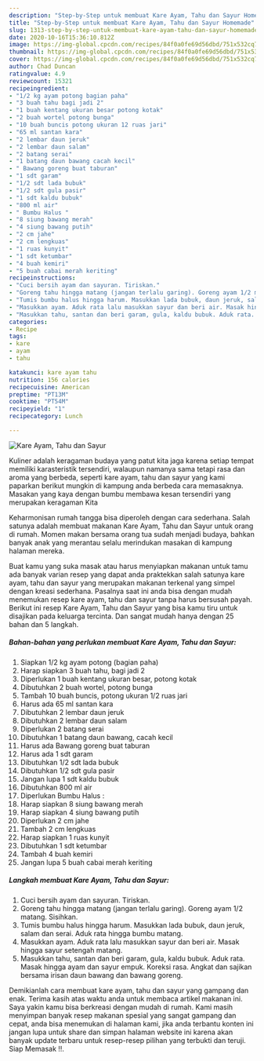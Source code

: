 ```yaml
---
description: "Step-by-Step untuk membuat Kare Ayam, Tahu dan Sayur Homemade"
title: "Step-by-Step untuk membuat Kare Ayam, Tahu dan Sayur Homemade"
slug: 1313-step-by-step-untuk-membuat-kare-ayam-tahu-dan-sayur-homemade
date: 2020-10-16T15:36:10.812Z
image: https://img-global.cpcdn.com/recipes/84f0a0fe69d56dbd/751x532cq70/kare-ayam-tahu-dan-sayur-foto-resep-utama.jpg
thumbnail: https://img-global.cpcdn.com/recipes/84f0a0fe69d56dbd/751x532cq70/kare-ayam-tahu-dan-sayur-foto-resep-utama.jpg
cover: https://img-global.cpcdn.com/recipes/84f0a0fe69d56dbd/751x532cq70/kare-ayam-tahu-dan-sayur-foto-resep-utama.jpg
author: Chad Duncan
ratingvalue: 4.9
reviewcount: 15321
recipeingredient:
- "1/2 kg ayam potong bagian paha"
- "3 buah tahu bagi jadi 2"
- "1 buah kentang ukuran besar potong kotak"
- "2 buah wortel potong bunga"
- "10 buah buncis potong ukuran 12 ruas jari"
- "65 ml santan kara"
- "2 lembar daun jeruk"
- "2 lembar daun salam"
- "2 batang serai"
- "1 batang daun bawang cacah kecil"
- " Bawang goreng buat taburan"
- "1 sdt garam"
- "1/2 sdt lada bubuk"
- "1/2 sdt gula pasir"
- "1 sdt kaldu bubuk"
- "800 ml air"
- " Bumbu Halus "
- "8 siung bawang merah"
- "4 siung bawang putih"
- "2 cm jahe"
- "2 cm lengkuas"
- "1 ruas kunyit"
- "1 sdt ketumbar"
- "4 buah kemiri"
- "5 buah cabai merah keriting"
recipeinstructions:
- "Cuci bersih ayam dan sayuran. Tiriskan."
- "Goreng tahu hingga matang (jangan terlalu garing). Goreng ayam 1/2 matang. Sisihkan."
- "Tumis bumbu halus hingga harum. Masukkan lada bubuk, daun jeruk, salam dan serai. Aduk rata hingga bumbu matang."
- "Masukkan ayam. Aduk rata lalu masukkan sayur dan beri air. Masak hingga sayur setengah matang."
- "Masukkan tahu, santan dan beri garam, gula, kaldu bubuk. Aduk rata. Masak hingga ayam dan sayur empuk. Koreksi rasa. Angkat dan sajikan bersama irisan daun bawang dan bawang goreng."
categories:
- Recipe
tags:
- kare
- ayam
- tahu

katakunci: kare ayam tahu 
nutrition: 156 calories
recipecuisine: American
preptime: "PT13M"
cooktime: "PT54M"
recipeyield: "1"
recipecategory: Lunch

---
```



![Kare Ayam, Tahu dan Sayur](https://img-global.cpcdn.com/recipes/84f0a0fe69d56dbd/751x532cq70/kare-ayam-tahu-dan-sayur-foto-resep-utama.jpg)

Kuliner adalah keragaman budaya yang patut kita jaga karena setiap tempat memiliki karasteristik tersendiri, walaupun namanya sama tetapi rasa dan aroma yang berbeda, seperti kare ayam, tahu dan sayur yang kami paparkan berikut mungkin di kampung anda berbeda cara memasaknya. Masakan yang kaya dengan bumbu membawa kesan tersendiri yang merupakan keragaman Kita



Keharmonisan rumah tangga bisa diperoleh dengan cara sederhana. Salah satunya adalah membuat makanan Kare Ayam, Tahu dan Sayur untuk orang di rumah. Momen makan bersama orang tua sudah menjadi budaya, bahkan banyak anak yang merantau selalu merindukan masakan di kampung halaman mereka.

Buat kamu yang suka masak atau harus menyiapkan makanan untuk tamu ada banyak varian resep yang dapat anda praktekkan salah satunya kare ayam, tahu dan sayur yang merupakan makanan terkenal yang simpel dengan kreasi sederhana. Pasalnya saat ini anda bisa dengan mudah menemukan resep kare ayam, tahu dan sayur tanpa harus bersusah payah.
Berikut ini resep Kare Ayam, Tahu dan Sayur yang bisa kamu tiru untuk disajikan pada keluarga tercinta. Dan sangat mudah hanya dengan 25 bahan dan 5 langkah.


<!--inarticleads1-->

##### Bahan-bahan yang perlukan membuat Kare Ayam, Tahu dan Sayur:

1. Siapkan 1/2 kg ayam potong (bagian paha)
1. Harap siapkan 3 buah tahu, bagi jadi 2
1. Diperlukan 1 buah kentang ukuran besar, potong kotak
1. Dibutuhkan 2 buah wortel, potong bunga
1. Tambah 10 buah buncis, potong ukuran 1/2 ruas jari
1. Harus ada 65 ml santan kara
1. Dibutuhkan 2 lembar daun jeruk
1. Dibutuhkan 2 lembar daun salam
1. Diperlukan 2 batang serai
1. Dibutuhkan 1 batang daun bawang, cacah kecil
1. Harus ada  Bawang goreng buat taburan
1. Harus ada 1 sdt garam
1. Dibutuhkan 1/2 sdt lada bubuk
1. Dibutuhkan 1/2 sdt gula pasir
1. Jangan lupa 1 sdt kaldu bubuk
1. Dibutuhkan 800 ml air
1. Diperlukan  Bumbu Halus :
1. Harap siapkan 8 siung bawang merah
1. Harap siapkan 4 siung bawang putih
1. Diperlukan 2 cm jahe
1. Tambah 2 cm lengkuas
1. Harap siapkan 1 ruas kunyit
1. Dibutuhkan 1 sdt ketumbar
1. Tambah 4 buah kemiri
1. Jangan lupa 5 buah cabai merah keriting




<!--inarticleads2-->

##### Langkah membuat  Kare Ayam, Tahu dan Sayur:

1. Cuci bersih ayam dan sayuran. Tiriskan.
1. Goreng tahu hingga matang (jangan terlalu garing). Goreng ayam 1/2 matang. Sisihkan.
1. Tumis bumbu halus hingga harum. Masukkan lada bubuk, daun jeruk, salam dan serai. Aduk rata hingga bumbu matang.
1. Masukkan ayam. Aduk rata lalu masukkan sayur dan beri air. Masak hingga sayur setengah matang.
1. Masukkan tahu, santan dan beri garam, gula, kaldu bubuk. Aduk rata. Masak hingga ayam dan sayur empuk. Koreksi rasa. Angkat dan sajikan bersama irisan daun bawang dan bawang goreng.




Demikianlah cara membuat kare ayam, tahu dan sayur yang gampang dan enak. Terima kasih atas waktu anda untuk membaca artikel makanan ini. Saya yakin kamu bisa berkreasi dengan mudah di rumah. Kami masih menyimpan banyak resep makanan spesial yang sangat gampang dan cepat, anda bisa menemukan di halaman kami, jika anda terbantu konten ini jangan lupa untuk share dan simpan halaman website ini karena akan banyak update terbaru untuk resep-resep pilihan yang terbukti dan teruji. Siap Memasak !!. 
